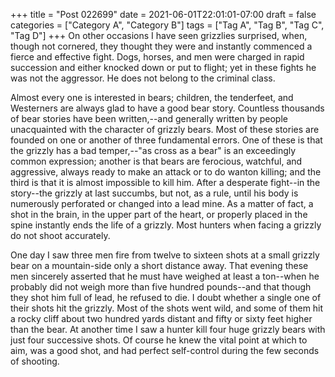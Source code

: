 +++
title = "Post 022699"
date = 2021-06-01T22:01:01-07:00
draft = false
categories = ["Category A", "Category B"]
tags = ["Tag A", "Tag B", "Tag C", "Tag D"]
+++
On other occasions I have seen grizzlies surprised, when, though not cornered, they thought they were and instantly commenced a fierce and effective fight. Dogs, horses, and men were charged in rapid succession and either knocked down or put to flight; yet in these fights he was not the aggressor. He does not belong to the criminal class.

Almost every one is interested in bears; children, the tenderfeet, and Westerners are always glad to have a good bear story. Countless thousands of bear stories have been written,--and generally written by people unacquainted with the character of grizzly bears. Most of these stories are founded on one or another of three fundamental errors. One of these is that the grizzly has a bad temper,--"as cross as a bear" is an exceedingly common expression; another is that bears are ferocious, watchful, and aggressive, always ready to make an attack or to do wanton killing; and the third is that it is almost impossible to kill him. After a desperate fight--in the story--the grizzly at last succumbs, but not, as a rule, until his body is numerously perforated or changed into a lead mine. As a matter of fact, a shot in the brain, in the upper part of the heart, or properly placed in the spine instantly ends the life of a grizzly. Most hunters when facing a grizzly do not shoot accurately.

One day I saw three men fire from twelve to sixteen shots at a small grizzly bear on a mountain-side only a short distance away. That evening these men sincerely asserted that he must have weighed at least a ton--when he probably did not weigh more than five hundred pounds--and that though they shot him full of lead, he refused to die. I doubt whether a single one of their shots hit the grizzly. Most of the shots went wild, and some of them hit a rocky cliff about two hundred yards distant and fifty or sixty feet higher than the bear. At another time I saw a hunter kill four huge grizzly bears with just four successive shots. Of course he knew the vital point at which to aim, was a good shot, and had perfect self-control during the few seconds of shooting.
